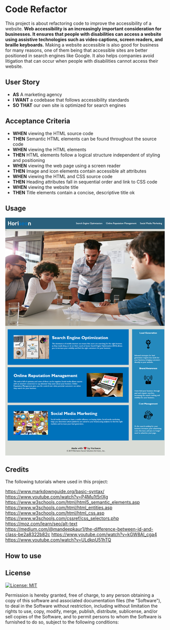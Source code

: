 # Code Refactor

This project is about refactoring code to improve the accessibility of a website. **Web accessibility is an increasingly important consideration for businesses. It ensures that people with disabilities can access a website using assistive technologies such as video captions, screen readers, and braille keyboards.** Making a website accessible is also good for business for many reasons, one of them being that accessible sites are better positioned in search engines like Google. It also helps companies avoid litigation that can occur when people with disabilities cannot access their website.

## User Story

- **AS** A marketing agency
- **I WANT** a codebase that follows accessibility standards
- **SO THAT** our own site is optimized for search engines

## Acceptance Criteria

- **WHEN** viewing the HTML source code
- **THEN** Semantic HTML elements can be found throughout the source code
- **WHEN** viewing the HTML elements
- **THEN** HTML elements follow a logical structure independent of styling and positioning
- **WHEN** viewing the web page using a screen reader
- **THEN** Image and icon elements contain accessible alt attributes
- **WHEN** viewing the HTML and CSS source code
- **THEN** Heading attributes fall in sequential order and link to CSS code
- **WHEN** viewing the website title
- **THEN** Title elements contain a concise, descriptive title ok

## Usage

![alt text](./Assets/Images/Horiseon%20Webpage%20Screentshot.png)

## Credits
The following tutorials where used in this project:

https://www.markdownguide.org/basic-syntax/
https://www.youtube.com/watch?v=P4Mu1t5rIXg
https://www.w3schools.com/html/html5_semantic_elements.asp
https://www.w3schools.com/html/html_entities.asp
https://www.w3schools.com/html/html_css.asp
https://www.w3schools.com/cssref/css_selectors.php
https://moz.com/learn/seo/alt-text
https://medium.com/@mandeepkaur1/the-difference-between-id-and-class-be2a8322b82c
https://www.youtube.com/watch?v=kGW8Al_cga4
https://www.youtube.com/watch?v=ULdkpU51hTQ

## How to use

## License
[![License: MIT](https://img.shields.io/badge/License-MIT-yellow.svg)](https://opensource.org/licenses/MIT)

Permission is hereby granted, free of charge, to any person obtaining a copy of this software and associated documentation files (the "Software"), to deal in the Software without restriction, including without limitation the rights to use, copy, modify, merge, publish, distribute, sublicense, and/or sell copies of the Software, and to permit persons to whom the Software is furnished to do so, subject to the following conditions:

